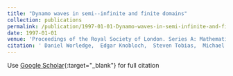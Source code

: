 ```yaml
---
title: "Dynamo waves in semi--infinite and finite domains"
collection: publications
permalink: /publication/1997-01-01-Dynamo-waves-in-semi-infinite-and-finite-domains
date: 1997-01-01
venue: 'Proceedings of the Royal Society of London. Series A: Mathematical, Physical and Engineering Sciences'
citation: ' Daniel Worledge,  Edgar Knobloch,  Steven Tobias,  Michael Proctor (1997) &quot;Dynamo waves in semi--infinite and finite domains.&quot; <i>Proceedings of the Royal Society of London. Series A: Mathematical, Physical and Engineering Sciences</i>. 453, 119--143.'
---
```

Use [Google Scholar](https://scholar.google.com/scholar?q=Dynamo+waves+in+semi++infinite+and+finite+domains){:target="_blank"} for full citation